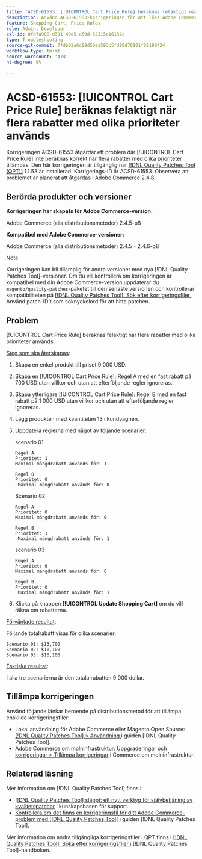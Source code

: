 ```yaml
---
title: 'ACSD-61553: [!UICONTROL Cart Price Rule] beräknas felaktigt när flera rabatter med olika prioriteter används'
description: Använd ACSD-61553-korrigeringen för att lösa Adobe Commerce-problemet där [!UICONTROL Cart Price Rule] inte beräknas korrekt när flera rabatter med olika prioriteter tillämpas.
feature: Shopping Cart, Price Rules
role: Admin, Developer
exl-id: 0fb7a988-d391-49e5-a59d-62315a16132c
type: Troubleshooting
source-git-commit: 7fdb02a6d89d50ea593c5fd99d78101f89198424
workflow-type: tm+mt
source-wordcount: '474'
ht-degree: 0%

---
```


# ACSD-61553: [!UICONTROL Cart Price Rule] beräknas felaktigt när flera rabatter med olika prioriteter används

Korrigeringen ACSD-61553 åtgärdar ett problem där [!UICONTROL Cart Price Rule] inte beräknas korrekt när flera rabatter med olika prioriteter tillämpas. Den här korrigeringen är tillgänglig när [[!DNL Quality Patches Tool (QPT)]](https://experienceleague.adobe.com/en/docs/commerce-operations/tools/quality-patches-tool/quality-patches-tool-to-self-serve-quality-patches) 1.1.53 är installerad. Korrigerings-ID är ACSD-61553. Observera att problemet är planerat att åtgärdas i Adobe Commerce 2.4.8.

## Berörda produkter och versioner

**Korrigeringen har skapats för Adobe Commerce-version:**

Adobe Commerce (alla distributionsmetoder) 2.4.5-p8

**Kompatibel med Adobe Commerce-versioner:**

Adobe Commerce (alla distributionsmetoder) 2.4.5 - 2.4.6-p8

>[!NOTE]
>
>Korrigeringen kan bli tillämplig för andra versioner med nya [!DNL Quality Patches Tool]-versioner. Om du vill kontrollera om korrigeringen är kompatibel med din Adobe Commerce-version uppdaterar du `magento/quality-patches`-paketet till den senaste versionen och kontrollerar kompatibiliteten på [[!DNL Quality Patches Tool]: Sök efter korrigeringsfiler ](https://experienceleague.adobe.com/tools/commerce-quality-patches/index.html). Använd patch-ID:t som söknyckelord för att hitta patchen.

## Problem

[!UICONTROL Cart Price Rule] beräknas felaktigt när flera rabatter med olika prioriteter används.

<u>Steg som ska återskapas</u>:

1. Skapa en enkel produkt till priset 9 000 USD.
1. Skapa en [!UICONTROL Cart Price Rule]: Regel A med en fast rabatt på 700 USD utan villkor och utan att efterföljande regler ignoreras.
1. Skapa ytterligare [!UICONTROL Cart Price Rule]: Regel B med en fast rabatt på 1 000 USD utan villkor och utan att efterföljande regler ignoreras.
1. Lägg produkten med kvantiteten 13 i kundvagnen.
1. Uppdatera reglerna med något av följande scenarier:

   scenario 01

       Regel A
       Prioritet: 1
       Maximal mängdrabatt används för: 1
       
       Regel B
       Prioritet: 0
        Maximal mängdrabatt används för: 0
   
   Scenario 02

       Regel A
       Prioritet: 0
       Maximal mängdrabatt används för: 0
       
       Regel B
       Prioritet: 1
        Maximal mängdrabatt används för: 1
   
   scenario 03

       Regel A
       Prioritet: 0
       Maximal mängdrabatt används för: 0
       
       Regel B
       Prioritet: 0
        Maximal mängdrabatt används för: 1
   
1. Klicka på knappen **[!UICONTROL Update Shopping Cart]** om du vill räkna om rabatterna.

<u>Förväntade resultat</u>:

Följande totalrabatt visas för olika scenarier:

    Scenario 01: $13,700
    Scenario 02: $10,100
    Scenario 03: $10,100

<u>Faktiska resultat</u>:

I alla tre scenarierna är den totala rabatten 9 000 dollar.

## Tillämpa korrigeringen

Använd följande länkar beroende på distributionsmetod för att tillämpa enskilda korrigeringsfiler:

* Lokal användning för Adobe Commerce eller Magento Open Source: [[!DNL Quality Patches Tool] > Användning ](/help/tools/quality-patches-tool/usage.md) i guiden [!DNL Quality Patches Tool].
* Adobe Commerce om molninfrastruktur: [Uppgraderingar och korrigeringar > Tillämpa korrigeringar](https://experienceleague.adobe.com/docs/commerce-cloud-service/user-guide/develop/upgrade/apply-patches.html) i Commerce om molninfrastruktur.

## Relaterad läsning

Mer information om [!DNL Quality Patches Tool] finns i:

* [[!DNL Quality Patches Tool] släppt: ett nytt verktyg för självbetjäning av kvalitetspatchar](https://experienceleague.adobe.com/en/docs/commerce-operations/tools/quality-patches-tool/quality-patches-tool-to-self-serve-quality-patches) i kunskapsbasen för support.
* [Kontrollera om det finns en korrigeringsfil för ditt Adobe Commerce-problem med  [!DNL Quality Patches Tool]](/help/tools/quality-patches-tool/patches-available-in-qpt/check-patch-for-magento-issue-with-magento-quality-patches.md) i guiden [!DNL Quality Patches Tool].

Mer information om andra tillgängliga korrigeringsfiler i QPT finns i [[!DNL Quality Patches Tool]: Söka efter korrigeringsfiler ](https://experienceleague.adobe.com/tools/commerce-quality-patches/index.html) i [!DNL Quality Patches Tool]-handboken.
